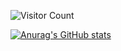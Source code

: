 ![Visitor Count](https://profile-counter.glitch.me/all-smile/count.svg)

[![Anurag's GitHub stats](https://github-readme-stats.vercel.app/api?username=ventaoo)](https://github.com/anuraghazra/github-readme-stats)
